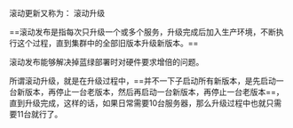 滚动更新又称为： 滚动升级

==滚动发布是指每次只升级一个或多个服务，升级完成后加入生产环境，不断执行这个过程，直到集群中的全部旧版本升级新版本。==

滚动发布能够解决掉蓝绿部署时对硬件要求增倍的问题。

所谓滚动升级，就是在升级过程中，==并不一下子启动所有新版本，是先启动一台新版本，再停止一台老版本，然后再启动一台新版本，再停止一台老版本==，直到升级完成，这样的话，如果日常需要10台服务器，那么升级过程中也就只需要11台就行了。
